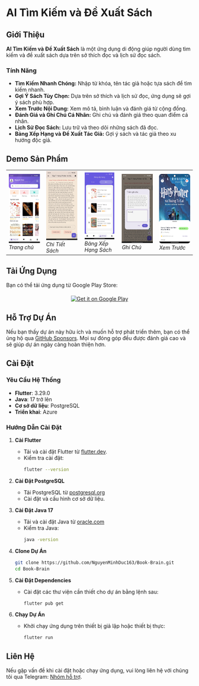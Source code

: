 # AI Tìm Kiếm và Đề Xuất Sách

  
## Giới Thiệu
**AI Tìm Kiếm và Đề Xuất Sách** là một ứng dụng di động giúp người dùng tìm kiếm và đề xuất sách dựa trên sở thích đọc và lịch sử đọc sách.

### Tính Năng
- **Tìm Kiếm Nhanh Chóng:** Nhập từ khóa, tên tác giả hoặc tựa sách để tìm kiếm nhanh.
- **Gợi Ý Sách Tùy Chọn:** Dựa trên sở thích và lịch sử đọc, ứng dụng sẽ gợi ý sách phù hợp.
- **Xem Trước Nội Dung:** Xem mô tả, bình luận và đánh giá từ cộng đồng.
- **Đánh Giá và Ghi Chú Cá Nhân:** Ghi chú và đánh giá theo quan điểm cá nhân.
- **Lịch Sử Đọc Sách:** Lưu trữ và theo dõi những sách đã đọc.
- **Bảng Xếp Hạng và Đề Xuất Tác Giả:** Gợi ý sách và tác giả theo xu hướng độc giả.

## Demo Sản Phẩm

<table>
<tr>
<td width="20%" style="padding-right: 10px;">
<img src="assets/picture/home.jpg" alt="Home Screen" width="100%">
<br><em>Trang chủ</em>
</td>
<td width="20%" style="padding-right: 10px;">
<img src="assets/picture/detail_book.jpg" alt="Chi Tiết Sách" width="100%">
<br><em>Chi Tiết Sách</em>
</td>
<td width="20%" style="padding: 0 10px;">
<img src="assets/picture/book_ranking.jpg" alt="Bảng Xếp Hạng Sách" width="100%">
<br><em>Bảng Xếp Hạng Sách</em>
</td>
<td width="20%" style="padding-left: 10px;">
<img src="assets/picture/note.jpg" alt="Ghi Chú" width="100%">
<br><em>Ghi Chú</em>
</td>
<td width="20%" style="padding-left: 10px;">
<img src="assets/picture/preview.jpg" alt="Xem Trước" width="100%">
<br><em>Xem Trước</em>
</td>
</tr>
</table>

## Tải Ứng Dụng
Bạn có thể tải ứng dụng từ Google Play Store:
<div style="display: flex; justify-content: center; margin: 20px 0;">
<a href="https://play.google.com/store/apps/details?id=com.nguyenduc.book_brain">
<img src="https://play.google.com/intl/en_us/badges/static/images/badges/en_badge_web_generic.png" alt="Get it on Google Play" width="200" style="object-fit: contain;">
</a>
</div>

## Hỗ Trợ Dự Án
Nếu bạn thấy dự án này hữu ích và muốn hỗ trợ phát triển thêm, bạn có thể ủng hộ qua [GitHub Sponsors](https://github.com/sponsors/NguyenMinhDuc163). Mọi sự đóng góp đều được đánh giá cao và sẽ giúp dự án ngày càng hoàn thiện hơn.

## Cài Đặt

### Yêu Cầu Hệ Thống
- **Flutter**: 3.29.0
- **Java**: 17 trở lên
- **Cơ sở dữ liệu**: PostgreSQL
- **Triển khai**: Azure

### Hướng Dẫn Cài Đặt

1. **Cài Flutter**  
   - Tải và cài đặt Flutter từ [flutter.dev](https://flutter.dev/docs/get-started/install).
   - Kiểm tra cài đặt:
     ```sh
     flutter --version
     ```

2. **Cài Đặt PostgreSQL**  
   - Tải PostgreSQL từ [postgresql.org](https://www.postgresql.org/download/)
   - Cài đặt và cấu hình cơ sở dữ liệu.

3. **Cài Đặt Java 17**  
   - Tải và cài đặt Java từ [oracle.com](https://www.oracle.com/java/technologies/javase-jdk17-downloads.html)
   - Kiểm tra Java:
     ```sh
     java -version
     ```

4. **Clone Dự Án**  
   ```sh
   git clone https://github.com/NguyenMinhDuc163/Book-Brain.git
   cd Book-Brain

   
5. **Cài Đặt Dependencies**  
   - Cài đặt các thư viện cần thiết cho dự án bằng lệnh sau:  
     ```sh
     flutter pub get
     ```

     
6. **Chạy Dự Án**  
   - Khởi chạy ứng dụng trên thiết bị giả lập hoặc thiết bị thực:  
     ```sh
     flutter run
     ```

## Liên Hệ 
Nếu gặp vấn đề khi cài đặt hoặc chạy ứng dụng, vui lòng liên hệ với chúng tôi qua Telegram: [Nhóm hỗ trợ](https://t.me/+6fX3YBx3flk2ZTI1).


